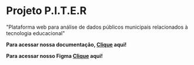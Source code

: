 
# Projeto P.I.T.E.R

"Plataforma web para análise de dados públicos municipais relacionados à tecnologia educacional"

__Para acessar nossa documentação, [Clique](https://unb-mds.github.io/Projeto-P.I.T.E.R/) aqui!__     

__Para acessar nosso Figma [Clique]( https://www.figma.com/design/SrD9XAdENSImL4DVWmEZD5/Organiza%C3%A7%C3%A3o-MDS?node-id=0-1&t=2S10aWkgeBP3C7At-1) aqui!__




